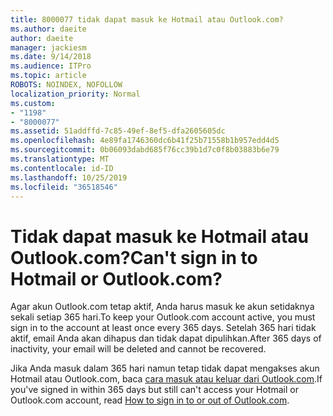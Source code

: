 ```yaml
---
title: 8000077 tidak dapat masuk ke Hotmail atau Outlook.com?
ms.author: daeite
author: daeite
manager: jackiesm
ms.date: 9/14/2018
ms.audience: ITPro
ms.topic: article
ROBOTS: NOINDEX, NOFOLLOW
localization_priority: Normal
ms.custom:
- "1198"
- "8000077"
ms.assetid: 51addffd-7c85-49ef-8ef5-dfa2605605dc
ms.openlocfilehash: 4e89fa1746360dc6b41f25b71558b1b957edd4d5
ms.sourcegitcommit: 0b06093dabd685f76cc39b1d7c0f8b03883b6e79
ms.translationtype: MT
ms.contentlocale: id-ID
ms.lasthandoff: 10/25/2019
ms.locfileid: "36518546"
---
```

# <a name="cant-sign-in-to-hotmail-or-outlookcom"></a><span data-ttu-id="b745c-102">Tidak dapat masuk ke Hotmail atau Outlook.com?</span><span class="sxs-lookup"><span data-stu-id="b745c-102">Can't sign in to Hotmail or Outlook.com?</span></span>

<span data-ttu-id="b745c-103">Agar akun Outlook.com tetap aktif, Anda harus masuk ke akun setidaknya sekali setiap 365 hari.</span><span class="sxs-lookup"><span data-stu-id="b745c-103">To keep your Outlook.com account active, you must sign in to the account at least once every 365 days.</span></span> <span data-ttu-id="b745c-104">Setelah 365 hari tidak aktif, email Anda akan dihapus dan tidak dapat dipulihkan.</span><span class="sxs-lookup"><span data-stu-id="b745c-104">After 365 days of inactivity, your email will be deleted and cannot be recovered.</span></span>
  
<span data-ttu-id="b745c-105">Jika Anda masuk dalam 365 hari namun tetap tidak dapat mengakses akun Hotmail atau Outlook.com, baca [cara masuk atau keluar dari Outlook.com](https://support.office.com/article/e08eb8ac-ac27-49f4-a400-a47311e1ee7e?wt.mc_id=Office_Outlook_com_Alchemy).</span><span class="sxs-lookup"><span data-stu-id="b745c-105">If you've signed in within 365 days but still can't access your Hotmail or Outlook.com account, read [How to sign in to or out of Outlook.com](https://support.office.com/article/e08eb8ac-ac27-49f4-a400-a47311e1ee7e?wt.mc_id=Office_Outlook_com_Alchemy).</span></span>
  